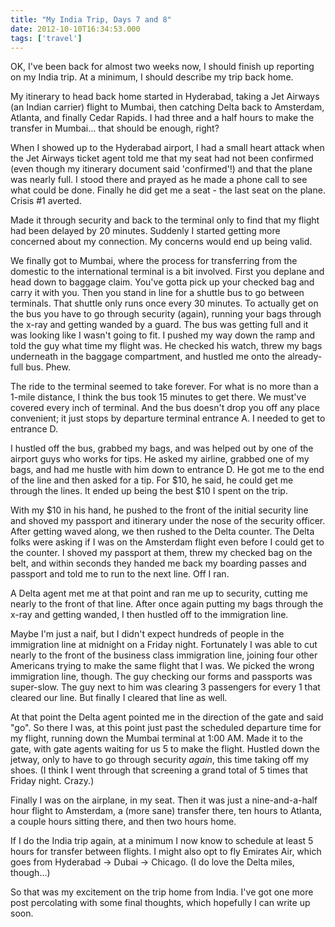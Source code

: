 ```yaml
---
title: "My India Trip, Days 7 and 8"
date: 2012-10-10T16:34:53.000
tags: ['travel']
---
```


OK, I've been back for almost two weeks now, I should finish up reporting on my India trip. At a minimum, I should describe my trip back home.

My itinerary to head back home started in Hyderabad, taking a Jet Airways (an Indian carrier) flight to Mumbai, then catching Delta back to Amsterdam, Atlanta, and finally Cedar Rapids. I had three and a half hours to make the transfer in Mumbai... that should be enough, right?

When I showed up to the Hyderabad airport, I had a small heart attack when the Jet Airways ticket agent told me that my seat had not been confirmed (even though my itinerary document said 'confirmed'!) and that the plane was nearly full. I stood there and prayed as he made a phone call to see what could be done. Finally he did get me a seat - the last seat on the plane. Crisis #1 averted.

Made it through security and back to the terminal only to find that my flight had been delayed by 20 minutes. Suddenly I started getting more concerned about my connection. My concerns would end up being valid.

We finally got to Mumbai, where the process for transferring from the domestic to the international terminal is a bit involved. First you deplane and head down to baggage claim. You've gotta pick up your checked bag and carry it with you. Then you stand in line for a shuttle bus to go between terminals. That shuttle only runs once every 30 minutes. To actually get on the bus you have to go through security (again), running your bags through the x-ray and getting wanded by a guard. The bus was getting full and it was looking like I wasn't going to fit. I pushed my way down the ramp and told the guy what time my flight was. He checked his watch, threw my bags underneath in the baggage compartment, and hustled me onto the already-full bus. Phew.

The ride to the terminal seemed to take forever. For what is no more than a 1-mile distance, I think the bus took 15 minutes to get there. We must've covered every inch of terminal. And the bus doesn't drop you off any place convenient; it just stops by departure terminal entrance A. I needed to get to entrance D.

I hustled off the bus, grabbed my bags, and was helped out by one of the airport guys who works for tips. He asked my airline, grabbed one of my bags, and had me hustle with him down to entrance D. He got me to the end of the line and then asked for a tip. For $10, he said, he could get me through the lines. It ended up being the best $10 I spent on the trip.

With my $10 in his hand, he pushed to the front of the initial security line and shoved my passport and itinerary under the nose of the security officer. After getting waved along, we then rushed to the Delta counter. The Delta folks were asking if I was on the Amsterdam flight even before I could get to the counter. I shoved my passport at them, threw my checked bag on the belt, and within seconds they handed me back my boarding passes and passport and told me to run to the next line. Off I ran.

A Delta agent met me at that point and ran me up to security, cutting me nearly to the front of that line. After once again putting my bags through the x-ray and getting wanded, I then hustled off to the immigration line.

Maybe I'm just a naif, but I didn't expect hundreds of people in the immigration line at midnight on a Friday night. Fortunately I was able to cut nearly to the front of the business class immigration line, joining four other Americans trying to make the same flight that I was. We picked the wrong immigration line, though. The guy checking our forms and passports was super-slow. The guy next to him was clearing 3 passengers for every 1 that cleared our line. But finally I cleared that line as well.

At that point the Delta agent pointed me in the direction of the gate and said "go". So there I was, at this point just past the scheduled departure time for my flight, running down the Mumbai terminal at 1:00 AM. Made it to the gate, with gate agents waiting for us 5 to make the flight. Hustled down the jetway, only to have to go through security _again_, this time taking off my shoes. (I think I went through that screening a grand total of 5 times that Friday night. Crazy.)

Finally I was on the airplane, in my seat. Then it was just a nine-and-a-half hour flight to Amsterdam, a (more sane) transfer there, ten hours to Atlanta, a couple hours sitting there, and then two hours home.

If I do the India trip again, at a minimum I now know to schedule at least 5 hours for transfer between flights. I might also opt to fly Emirates Air, which goes from Hyderabad -> Dubai -> Chicago. (I do love the Delta miles, though...)

So that was my excitement on the trip home from India. I've got one more post percolating with some final thoughts, which hopefully I can write up soon.
